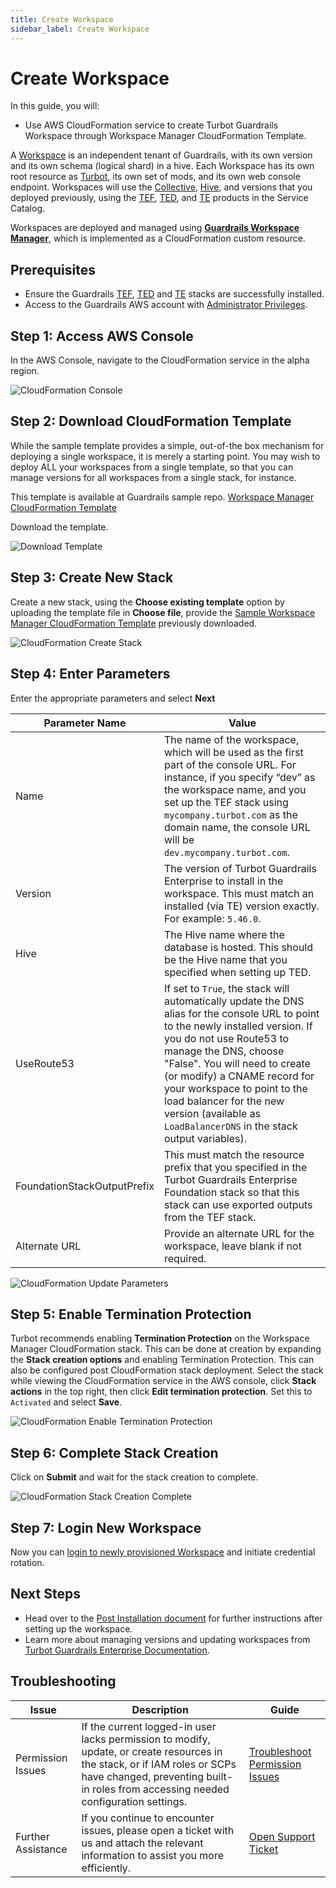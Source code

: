 ```yaml
---
title: Create Workspace
sidebar_label: Create Workspace
---
```


# Create Workspace

In this guide, you will:

- Use AWS CloudFormation service to create Turbot Guardrails Workspace through Workspace Manager CloudFormation Template.

A [Workspace](/guardrails/docs/reference/glossary#workspace) is an independent tenant of Guardrails, with its own version and its
own schema (logical shard) in a hive. Each Workspace has its own root resource as [Turbot](/guardrails/docs/reference/glossary#turbot-resource),
its own set of mods, and its own web console endpoint. Workspaces will use the [Collective](/guardrails/docs/reference/glossary#collective), [Hive](/guardrails/docs/reference/glossary#hive), and versions that you deployed previously, using the [TEF](/guardrails/docs/reference/glossary#turbot-guardrails-enterprise-foundation-tef), [TED](/guardrails/docs/reference/glossary#turbot-guardrails-enterprise-database-ted), and [TE](/guardrails/docs/reference/glossary#turbot-guardrails-enterprise-te) products in the Service Catalog.

Workspaces are deployed and managed using [**Guardrails Workspace Manager**](/guardrails/docs/guides/hosting-guardrails/installation/workspace-manager#sample-workspace-manager-cloudformation-template),
which is implemented as a CloudFormation custom resource.

## Prerequisites

- Ensure the Guardrails [TEF](/guardrails/docs/guides/hosting-guardrails/installation/install-tef), [TED](/guardrails/docs/guides/hosting-guardrails/installation/install-ted) and [TE](/guardrails/docs/guides/hosting-guardrails/installation/install-te) stacks are successfully installed.
- Access to the Guardrails AWS account with [Administrator Privileges](/guardrails/docs/enterprise/FAQ/admin-permissions).

## Step 1: Access AWS Console

In the AWS Console, navigate to the CloudFormation service in the alpha region.

![CloudFormation Console](/images/docs/guardrails/guides/hosting-guardrails/installation/workspace-manager/cloudformation-console.png)


## Step 2: Download CloudFormation Template

While the sample template provides a simple, out-of-the box mechanism for deploying a single workspace, it is merely a starting point. You may wish to
deploy ALL your workspaces from a single template, so that you can manage versions for all workspaces from a single stack, for instance.

This template is available at Guardrails sample repo.
[Workspace Manager CloudFormation Template](https://github.com/turbot/guardrails-samples/blob/main/enterprise_installation/workspace_template.yml)

Download the template.

![Download Template](/images/docs/guardrails/guides/hosting-guardrails/installation/workspace-manager/github-guardrails-samples-workspace-template-download.png)


## Step 3: Create New Stack

Create a new stack, using the **Choose existing template** option by uploading the template file in **Choose file**, provide the [Sample Workspace Manager CloudFormation Template](#sample-workspace-manager-cloudformation-template) previously downloaded.

![CloudFormation Create Stack](/images/docs/guardrails/guides/hosting-guardrails/installation/workspace-manager/cloudformation-upload-template.png)

## Step 4: Enter Parameters

Enter the appropriate parameters and select **Next**

| Parameter Name                      | Value                                                                                                                                                      |
|------------------------------------------|-----------------------------------------------------------------------------------------------------------------------------------------------------------------|
| Name                                 | The name of the workspace, which will be used as the first part of the console URL. For instance, if you specify “dev” as the workspace name, and you set up the TEF stack using `mycompany.turbot.com` as the domain name, the console URL will be `dev.mycompany.turbot.com`. |
| Version                              | The version of Turbot Guardrails Enterprise to install in the workspace. This must match an installed (via TE) version exactly. For example: `5.46.0`. |
| Hive                                 | The Hive name where the database is hosted. This should be the Hive name that you specified when setting up TED. |
| UseRoute53                           | If set to `True`, the stack will automatically update the DNS alias for the console URL to point to the newly installed version. If you do not use Route53 to manage the DNS, choose "False". You will need to create (or modify) a CNAME record for your workspace to point to the load balancer for the new version (available as `LoadBalancerDNS` in the stack output variables). |
| FoundationStackOutputPrefix          | This must match the resource prefix that you specified in the Turbot Guardrails Enterprise Foundation stack so that this stack can use exported outputs from the TEF stack. |
| Alternate URL                        | Provide an alternate URL for the workspace, leave blank if not required. |

![CloudFormation Update Parameters](/images/docs/guardrails/guides/hosting-guardrails/installation/workspace-manager/cloudformation-update-parameters.png)

## Step 5: Enable Termination Protection

Turbot recommends enabling **Termination Protection** on the Workspace Manager CloudFormation stack. This can be done at creation by expanding the **Stack creation options** and enabling Termination Protection. This can also be configured post CloudFormation stack deployment. Select the stack while viewing the CloudFormation service in the AWS console, click **Stack actions** in the top right, then click **Edit termination protection**. Set this to `Activated` and select **Save**.

![CloudFormation Enable Termination Protection](/images/docs/guardrails/guides/hosting-guardrails/installation/workspace-manager/cloudformation-enable-termination-protection.png)

## Step 6: Complete Stack Creation

Click on **Submit** and wait for the stack creation to complete.

![CloudFormation Stack Creation Complete](/images/docs/guardrails/guides/hosting-guardrails/installation/workspace-manager/cloudformation-creation-complete.png)

## Step 7: Login New Workspace

Now you can [login to newly provisioned Workspace](/guardrails/docs/guides/hosting-guardrails/installation/workspace-login) and initiate credential rotation.

## Next Steps

- Head over to the [Post Installation document](/guardrails/docs/guides/hosting-guardrails/installation/post-installation) for further instructions after setting up the workspace.
- Learn more about managing versions and updating workspaces from [Turbot Guardrails Enterprise Documentation](/guardrails/docs/guides/hosting-guardrails/updating-stacks).


## Troubleshooting

| Issue                                      | Description                                                                                                                                                                                                 | Guide                                |
|----------------------------------------------|-------------------------------------------------------------------------------------------------------------------------------------------------------------------------------------------------------------------|-----------------------------------------------------|
| Permission Issues                        | If the current logged-in user lacks permission to modify, update, or create resources in the stack, or if IAM roles or SCPs have changed, preventing built-in roles from accessing needed configuration settings.   | [Troubleshoot Permission Issues](/guardrails/docs/enterprise/FAQ/admin-permissions#aws-permissions-for-turbot-guardrails-administrators)             |
| Further Assistance                       | If you continue to encounter issues, please open a ticket with us and attach the relevant information to assist you more efficiently.                                                 | [Open Support Ticket](https://support.turbot.com)   |
